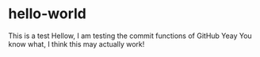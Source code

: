 # hello-world
This is a test
Hellow, I am testing the commit functions of GitHub
Yeay
You know what, I think this may actually work!
